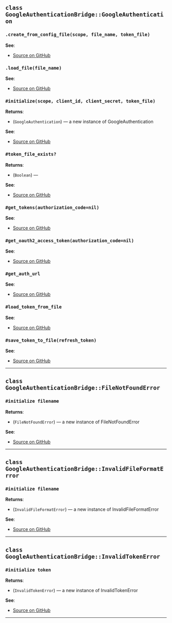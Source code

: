 
## `class GoogleAuthenticationBridge::GoogleAuthentication`

### `.create_from_config_file(scope, file_name, token_file)`


**See**:
- [Source on GitHub](https://github.com/alphagov/google-auth-bridge/blob/master/lib/google_auth_bridge.rb#L8)

### `.load_file(file_name)`


**See**:
- [Source on GitHub](https://github.com/alphagov/google-auth-bridge/blob/master/lib/google_auth_bridge.rb#L19)

### `#initialize(scope, client_id, client_secret, token_file)`

**Returns**:

- (`GoogleAuthentication`) — a new instance of GoogleAuthentication

**See**:
- [Source on GitHub](https://github.com/alphagov/google-auth-bridge/blob/master/lib/google_auth_bridge.rb#L23)

### `#token_file_exists?`

**Returns**:

- (`Boolean`) — 

**See**:
- [Source on GitHub](https://github.com/alphagov/google-auth-bridge/blob/master/lib/google_auth_bridge.rb#L30)

### `#get_tokens(authorization_code=nil)`


**See**:
- [Source on GitHub](https://github.com/alphagov/google-auth-bridge/blob/master/lib/google_auth_bridge.rb#L34)

### `#get_oauth2_access_token(authorization_code=nil)`


**See**:
- [Source on GitHub](https://github.com/alphagov/google-auth-bridge/blob/master/lib/google_auth_bridge.rb#L40)

### `#get_auth_url`


**See**:
- [Source on GitHub](https://github.com/alphagov/google-auth-bridge/blob/master/lib/google_auth_bridge.rb#L44)

### `#load_token_from_file`


**See**:
- [Source on GitHub](https://github.com/alphagov/google-auth-bridge/blob/master/lib/google_auth_bridge.rb#L48)

### `#save_token_to_file(refresh_token)`


**See**:
- [Source on GitHub](https://github.com/alphagov/google-auth-bridge/blob/master/lib/google_auth_bridge.rb#L59)

---

## `class GoogleAuthenticationBridge::FileNotFoundError`

### `#initialize filename`

**Returns**:

- (`FileNotFoundError`) — a new instance of FileNotFoundError

**See**:
- [Source on GitHub](https://github.com/alphagov/google-auth-bridge/blob/master/lib/google_auth_bridge.rb#L101)

---

## `class GoogleAuthenticationBridge::InvalidFileFormatError`

### `#initialize filename`

**Returns**:

- (`InvalidFileFormatError`) — a new instance of InvalidFileFormatError

**See**:
- [Source on GitHub](https://github.com/alphagov/google-auth-bridge/blob/master/lib/google_auth_bridge.rb#L107)

---

## `class GoogleAuthenticationBridge::InvalidTokenError`

### `#initialize token`

**Returns**:

- (`InvalidTokenError`) — a new instance of InvalidTokenError

**See**:
- [Source on GitHub](https://github.com/alphagov/google-auth-bridge/blob/master/lib/google_auth_bridge.rb#L113)

---

